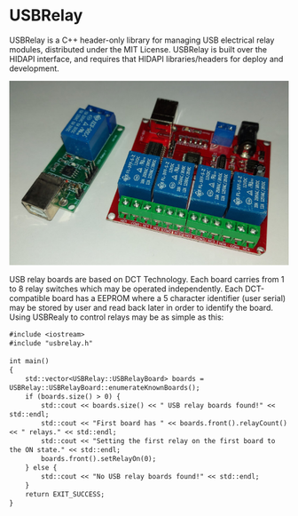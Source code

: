 # USBRelay

USBRelay is a C++ header-only library for managing USB electrical relay modules, distributed under the MIT License.
USBRelay is built over the HIDAPI interface, and requires that HIDAPI libraries/headers for deploy and development.

![alt text](lrelays.jpg "USB relay boards")

USB relay boards are based on DCT Technology. Each board carries from 1 to 8 relay switches which may be operated independently.
Each DCT-compatible board has a EEPROM where a 5 character identifier (user serial) may be stored by user and read back later in order to identify the board.
Using USBRealy to control relays may be as simple as this:
```
#include <iostream>
#include "usbrelay.h"

int main() 
{
    std::vector<USBRelay::USBRelayBoard> boards = USBRelay::USBRelayBoard::enumerateKnownBoards();
    if (boards.size() > 0) {
        std::cout << boards.size() << " USB relay boards found!" << std::endl;
        std::cout << "First board has " << boards.front().relayCount() << " relays." << std::endl;
        std::cout << "Setting the first relay on the first board to the ON state." << std::endl;
        boards.front().setRelayOn(0);
    } else {
        std::cout << "No USB relay boards found!" << std::endl;
    }
    return EXIT_SUCCESS;
}
```
